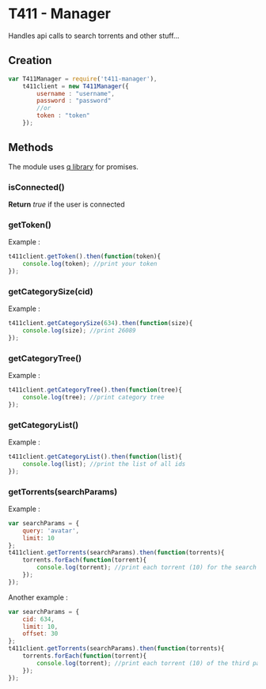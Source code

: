 # T411 - Manager
Handles api calls to search torrents and other stuff...

## Creation
```javascript
var T411Manager = require('t411-manager'),
    t411client = new T411Manager({
        username : "username",
        password : "password"
        //or
        token : "token"
    });
```

## Methods
The module uses [q library](https://github.com/kriskowal/q) for promises.

### isConnected()
__Return__ _true_ if the user is connected

### getToken()
Example :
```javascript
t411client.getToken().then(function(token){
    console.log(token); //print your token
});
```

### getCategorySize(cid)
Example :
```javascript
t411client.getCategorySize(634).then(function(size){
    console.log(size); //print 26089
});
```

### getCategoryTree()
Example :
```javascript
t411client.getCategoryTree().then(function(tree){
    console.log(tree); //print category tree
});
```

### getCategoryList()
Example :
```javascript
t411client.getCategoryList().then(function(list){
    console.log(list); //print the list of all ids
});
```

### getTorrents(searchParams)
Example :
```javascript
var searchParams = {
    query: 'avatar',
    limit: 10
};
t411client.getTorrents(searchParams).then(function(torrents){
    torrents.forEach(function(torrent){
        console.log(torrent); //print each torrent (10) for the search query 'avatar'
    });
});
```

Another example :
```javascript
var searchParams = {
    cid: 634,
    limit: 10,
    offset: 30
};
t411client.getTorrents(searchParams).then(function(torrents){
    torrents.forEach(function(torrent){
        console.log(torrent); //print each torrent (10) of the third page of documentaries
    });
});
```